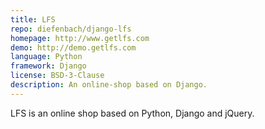 ```yaml
---
title: LFS
repo: diefenbach/django-lfs
homepage: http://www.getlfs.com
demo: http://demo.getlfs.com
language: Python
framework: Django
license: BSD-3-Clause
description: An online-shop based on Django.
---
```


LFS is an online shop based on Python, Django and jQuery.
